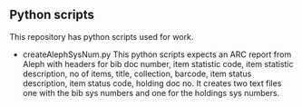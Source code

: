 ## Python scripts
This repository has python scripts used for work. 

* createAlephSysNum.py
This python scripts expects an ARC report from Aleph with headers for bib doc number, item statistic code, item statistic description, no of items, title, collection, barcode, item status description, item status code, holding doc no. It creates two text files one with the bib sys numbers and one for the holdings sys numbers.

